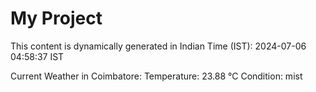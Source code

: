 # My Project

This content is dynamically generated in Indian Time (IST): 2024-07-06 04:58:37 IST


Current Weather in Coimbatore:
Temperature: 23.88 °C
Condition: mist
